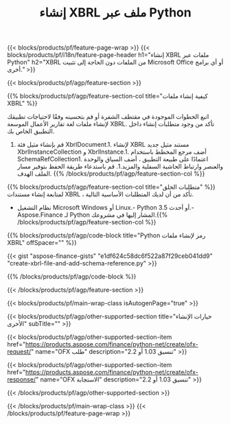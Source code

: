 ﻿---
title: إنشاء XBRL ملف عبر Python
description: نموذج التعليمات البرمجية لإنشاء ملف XBRL. استخدم API مثال الكود لإنشاء ملفات الدُفعات XBRL داخل التطبيقات المستندة إلى Python. 
url: /ar/python-net/create/xbrl/
family: finance
platformtag: python
feature: create
informat: XBRL
outformat: 
otherformats: 
---
{{< blocks/products/pf/feature-page-wrap >}}
{{< blocks/products/pf/i18n/feature-page-header h1="إنشاء XBRL ملفات عبر Python" h2="XBRL من الملفات دون الحاجة إلى تثبيت Microsoft Office أو أي برامج أخرى." >}}

{{< blocks/products/pf/agp/feature-section >}}

{{% blocks/products/pf/agp/feature-section-col title="كيفية إنشاء ملفات XBRL" %}}

اتبع الخطوات الموجودة في مقتطف الشفرة أو قم بتحسينه وفقًا لاحتياجات تطبيقك لإنشاء ملفات لغة تقارير الأعمال الموسعة XBRL. تأكد من وجود متطلبات إنشاء داخل التطبيق الخاص بك.

1. قم بإنشاء مثيل فئة XbrlDocument.1. لإنشاء XBRL مستند مثيل جديد XbrlInstanceCollection و XbrlInstance.1. أضف مرجع المخطط باستخدام SchemaRefCollection1. اعتمادًا على طبيعة التطبيق ، أضف السياق والوحدة والعنصر وارتباط الحاشية السفلية والمزيد.1. قم باستدعاء طريقة الحفظ بتوفير مسار الملف الهدف.
{{% /blocks/products/pf/agp/feature-section-col %}}

{{% blocks/products/pf/agp/feature-section-col title="متطلبات الخلق" %}}
لمتابعة إنشاء مستندات XBRL ، تأكد من أن لديك المتطلبات الأساسية التالية. 
- نظام التشغيل Microsoft Windows أو Linux.- Python 3.5 أو أحدث.- Aspose.Finance لـ Python المشار إليها في مشروعك.{{% /blocks/products/pf/agp/feature-section-col %}}

{{% blocks/products/pf/agp/code-block title="Python رمز لإنشاء ملفات XBRL" offSpacer="" %}}

{{< gist "aspose-finance-gists" "e1df624c58dc6f522a87f29ceb041dd9" "create-xbrl-file-and-add-schema-reference.py" >}}

{{% /blocks/products/pf/agp/code-block %}}

{{< /blocks/products/pf/agp/feature-section >}}

{{< blocks/products/pf/main-wrap-class isAutogenPage="true" >}}

{{< blocks/products/pf/agp/other-supported-section title="خيارات الإنشاء الأخرى" subTitle="" >}}

{{< blocks/products/pf/agp/other-supported-section-item href="https://products.aspose.com/finance/python-net/create/ofx-request/" name="OFX طلب" description="تنسيق 1.03 أو 2.2" >}}

{{< blocks/products/pf/agp/other-supported-section-item href="https://products.aspose.com/finance/python-net/create/ofx-response/" name="OFX الاستجابة" description="تنسيق 1.03 أو 2.2" >}}

{{< /blocks/products/pf/agp/other-supported-section >}}

{{< /blocks/products/pf/main-wrap-class >}}
{{< /blocks/products/pf/feature-page-wrap >}}